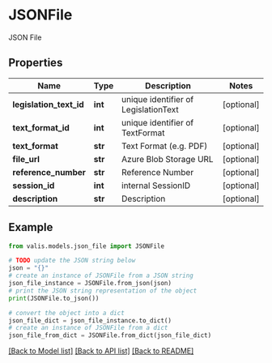 # JSONFile

JSON File

## Properties

Name | Type | Description | Notes
------------ | ------------- | ------------- | -------------
**legislation_text_id** | **int** | unique identifier of LegislationText | [optional] 
**text_format_id** | **int** | unique identifier of TextFormat | [optional] 
**text_format** | **str** | Text Format (e.g. PDF) | [optional] 
**file_url** | **str** | Azure Blob Storage URL | [optional] 
**reference_number** | **str** | Reference Number | [optional] 
**session_id** | **int** | internal SessionID | [optional] 
**description** | **str** | Description | [optional] 

## Example

```python
from valis.models.json_file import JSONFile

# TODO update the JSON string below
json = "{}"
# create an instance of JSONFile from a JSON string
json_file_instance = JSONFile.from_json(json)
# print the JSON string representation of the object
print(JSONFile.to_json())

# convert the object into a dict
json_file_dict = json_file_instance.to_dict()
# create an instance of JSONFile from a dict
json_file_from_dict = JSONFile.from_dict(json_file_dict)
```
[[Back to Model list]](../README.md#documentation-for-models) [[Back to API list]](../README.md#documentation-for-api-endpoints) [[Back to README]](../README.md)


